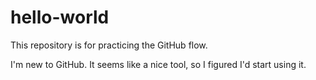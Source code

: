 # hello-world
This repository is for practicing the GitHub flow.

I'm new to GitHub. It seems like a nice tool, so I figured I'd start using it. 

